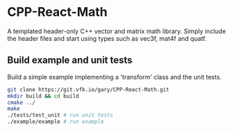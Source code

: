 # CPP-React-Math
A templated header-only C++ vector and matrix math library. Simply include the header files and start using types such as vec3f, mat4f and quatf.

## Build example and unit tests
Build a simple example implementing a 'transform' class and the unit tests.
```bash
git clone https://git.vfk.io/gary/CPP-React-Math.git
mkdir build && cd build
cmake ../
make
./tests/test_unit # run unit tests
./example/example # run example
```